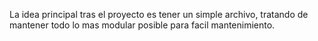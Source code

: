 La idea principal tras el proyecto es tener un simple archivo, tratando de mantener todo lo mas modular posible para facil mantenimiento.
